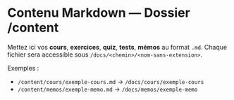 # Contenu Markdown — Dossier /content

Mettez ici vos **cours**, **exercices**, **quiz**, **tests**, **mémos** au format `.md`.
Chaque fichier sera accessible sous `/docs/<chemin>/<nom-sans-extension>`.

Exemples :
- `/content/cours/exemple-cours.md` → `/docs/cours/exemple-cours`
- `/content/memos/exemple-memo.md` → `/docs/memos/exemple-memo`
